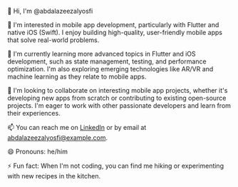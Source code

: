 👋 Hi, I'm @abdalazeezalyosfi

👀 I'm interested in mobile app development, particularly with Flutter and native iOS (Swift). I enjoy building high-quality, user-friendly mobile apps that solve real-world problems.

🌱 I'm currently learning more advanced topics in Flutter and iOS development, such as state management, testing, and performance optimization. I'm also exploring emerging technologies like AR/VR and machine learning as they relate to mobile apps.

💞️ I'm looking to collaborate on interesting mobile app projects, whether it's developing new apps from scratch or contributing to existing open-source projects. I'm eager to work with other passionate developers and learn from their experiences.

📫 You can reach me on [LinkedIn](https://www.linkedin.com/in/abdalazeezalyosfi/) or by email at abdalazeezalyosfi@example.com.

😄 Pronouns: he/him

⚡ Fun fact: When I'm not coding, you can find me hiking or experimenting with new recipes in the kitchen.
